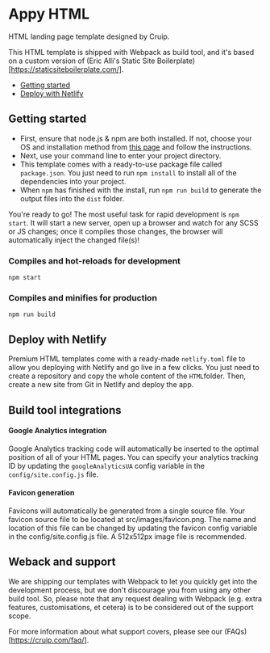 # Appy HTML

HTML landing page template designed by Cruip.

This HTML template is shipped with Webpack as build tool, and it's based on a custom version of (Eric Alli's Static Site Boilerplate)[https://staticsiteboilerplate.com/].

* [Getting started](#getting-started)
* [Deploy with Netlify](#deploy-with-netlify)

## Getting started

* First, ensure that node.js & npm are both installed. If not, choose your OS and installation method from [this page](https://nodejs.org/en/download/package-manager/) and follow the instructions.
* Next, use your command line to enter your project directory.
* This template comes with a ready-to-use package file called `package.json`. You just need to run `npm install` to install all of the dependencies into your project.
* When `npm` has finished with the install, run `npm run build` to generate the output files into the `dist` folder.

You're ready to go! The most useful task for rapid development is `npm start`. It will start a new server, open up a browser and watch for any SCSS or JS changes; once it compiles those changes, the browser will automatically inject the changed file(s)!

### Compiles and hot-reloads for development
```
npm start
```

### Compiles and minifies for production
```
npm run build
```

## Deploy with Netlify
Premium HTML templates come with a ready-made `netlify.toml` file to allow you deploying with Netlify and go live in a few clicks. You just need to create a repository and copy the whole content of the `HTML`folder. Then, create a new site from Git in Netlify and deploy the app.

## Build tool integrations

#### Google Analytics integration
Google Analytics tracking code will automatically be inserted to the optimal position of all of your HTML pages. You can specify your analytics tracking ID by updating the `googleAnalyticsUA` config variable in the `config/site.config.js` file.

#### Favicon generation
Favicons will automatically be generated from a single source file. Your favicon source file to be located at src/images/favicon.png. The name and location of this file can be changed by updating the favicon config variable in the config/site.config.js file. A 512x512px image file is recommended.

## Weback and support
We are shipping our templates with Webpack to let you quickly get into the development process, but we don't discourage you from using any other build tool. So, please note that any request dealing with Webpack (e.g. extra features, customisations, et cetera) is to be considered out of the support scope.

For more information about what support covers, please see our (FAQs)[https://cruip.com/faq/].